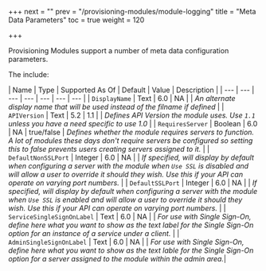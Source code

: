 +++
next = ""
prev = "/provisioning-modules/module-logging"
title = "Meta Data Parameters"
toc = true
weight = 120

+++

Provisioning Modules support a number of meta data configuration parameters.

The include:

| Name | Type | Supported As Of | Default | Value | Description |
| --- | --- | --- | --- | --- | --- | --- |
| `DisplayName` | Text | 6.0 | NA |  | *An alternate display name that will be used instead of the filname if defined* |
| `APIVersion` | Text | 5.2 | 1.1 | | *Defines API Version the module uses. Use `1.1` unless you have a need specific to use 1.0* |
| `RequiresServer` | Boolean | 6.0 | NA | true/false | *Defines whether the module requires servers to function. A lot of modules these days don't require servers be configured so setting this to false prevents users creating servers assigned to it.* |
| `DefaultNonSSLPort` | Integer | 6.0 | NA | | *If specified, will display by default when configuring a server with the module when `Use SSL` is disabled and will allow a user to override it should they wish.  Use this if your API can operate on varying port numbers.* |
| `DefaultSSLPort` | Integer | 6.0 | NA | | *If specified, will display by default when configuring a server with the module when `Use SSL` is enabled and will allow a user to override it should they wish.  Use this if your API can operate on varying port numbers.* |
| `ServiceSingleSignOnLabel` | Text | 6.0 | NA | | *For use with Single Sign-On, define here what you want to show as the text label for the Single Sign-On option for an instance of a service under a client.* |
| `AdminSingleSignOnLabel` | Text | 6.0 | NA | | *For use with Single Sign-On, define here what you want to show as the text lable for the Single Sign-On option for a server assigned to the module within the admin area.*|

